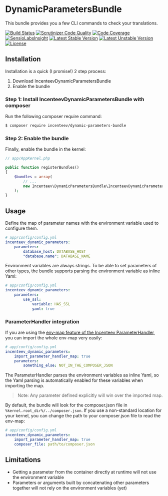 # DynamicParametersBundle

This bundle provides you a few CLI commands to check your translations.

[![Build Status](https://travis-ci.org/Incenteev/DynamicParametersBundle.svg?branch=master)](https://travis-ci.org/Incenteev/DynamicParametersBundle)
[![Scrutinizer Code Quality](https://scrutinizer-ci.com/g/Incenteev/DynamicParametersBundle/badges/quality-score.png?b=master)](https://scrutinizer-ci.com/g/Incenteev/DynamicParametersBundle/?branch=master)
[![Code Coverage](https://scrutinizer-ci.com/g/Incenteev/DynamicParametersBundle/badges/coverage.png?b=master)](https://scrutinizer-ci.com/g/Incenteev/DynamicParametersBundle/?branch=master)
[![SensioLabsInsight](https://insight.sensiolabs.com/projects/2e97bd6b-7ae8-41d1-b0a7-a3106f21c50d/mini.png)](https://insight.sensiolabs.com/projects/2e97bd6b-7ae8-41d1-b0a7-a3106f21c50d)
[![Latest Stable Version](https://poser.pugx.org/incenteev/dynamic-parameters-bundle/v/stable.svg)](https://packagist.org/packages/incenteev/dynamic-parameters-bundle)
[![Latest Unstable Version](https://poser.pugx.org/incenteev/dynamic-parameters-bundle/v/unstable.svg)](https://packagist.org/packages/incenteev/dynamic-parameters-bundle)
[![License](https://poser.pugx.org/incenteev/dynamic-parameters-bundle/license.svg)](https://packagist.org/packages/incenteev/dynamic-parameters-bundle)

## Installation

Installation is a quick (I promise!) 2 step process:

1. Download IncenteevDynamicParametersBundle
2. Enable the bundle

### Step 1: Install IncenteevDynamicParametersBundle with composer

Run the following composer require command:

```bash
$ composer require incenteev/dynamic-parameters-bundle
```

### Step 2: Enable the bundle

Finally, enable the bundle in the kernel:

```php
// app/AppKernel.php

public function registerBundles()
{
    $bundles = array(
        // ...
        new Incenteev\DynamicParametersBundle\IncenteevDynamicParametersBundle(),
    );
}
```

## Usage

Define the map of parameter names with the environment variable used to configure them.

```yaml
# app/config/config.yml
incenteev_dynamic_parameters:
    parameters:
        database_host: DATABASE_HOST
        "database.name": DATABASE_NAME
```

Environment variables are always strings. To be able to set parameters of other types, the bundle supports parsing the environment variable as inline Yaml:


```yaml
# app/config/config.yml
incenteev_dynamic_parameters:
    parameters:
        use_ssl:
            variable: HAS_SSL
            yaml: true
```

### ParameterHandler integration

If you are using the [env-map feature of the Incenteev ParameterHandler](https://github.com/Incenteev/ParameterHandler/#using-environment-variables-to-set-the-parameters),
you can import the whole env-map very easily:

```yaml
# app/config/config.yml
incenteev_dynamic_parameters:
    import_parameter_handler_map: true
    parameters:
        something_else: NOT_IN_THE_COMPOSER_JSON
```

The ParameterHandler parses the environment variables as inline Yaml, so the Yaml parsing is automatically enabled for these variables when importing the map.

> Note: Any parameter defined explicitly will win over the imported map.

By default, the bundle will look for the composer.json file in ``%kernel.root_dir%/../composer.json``. If you use a non-standard location for your kernel, you can change the path to your composer.json file to read the env-map:

```yaml
# app/config/config.yml
incenteev_dynamic_parameters:
    import_parameter_handler_map: true
    composer_file: path/to/composer.json
```

## Limitations

- Getting a parameter from the container directly at runtime will not use the environment variable
- Parameters or arguments built by concatenating other parameters together will not rely on the environment variables (yet)
